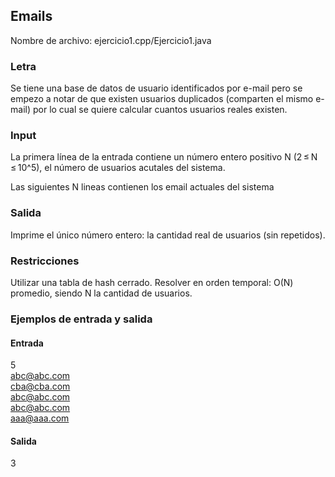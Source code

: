 ## Emails	

Nombre de archivo: ejercicio1.cpp/Ejercicio1.java

### Letra

Se tiene una base de datos de usuario identificados por e-mail pero se empezo a notar de que existen usuarios duplicados (comparten el mismo e-mail) por lo cual se quiere calcular cuantos usuarios reales existen.

### Input

La primera línea de la entrada contiene un número entero positivo N (2 ≤ N ≤ 10^5), el número de usuarios acutales del sistema.

Las siguientes N lineas contienen los email actuales del sistema

### Salida

Imprime el único número entero: la cantidad real de usuarios (sin repetidos).

### Restricciones

Utilizar una tabla de hash cerrado.
Resolver en orden temporal: O(N) promedio, siendo N la cantidad de usuarios.

### Ejemplos de entrada y salida

#### Entrada
5  
abc@abc.com  
cba@cba.com  
abc@abc.com  
abc@abc.com  
aaa@aaa.com  

#### Salida
3

